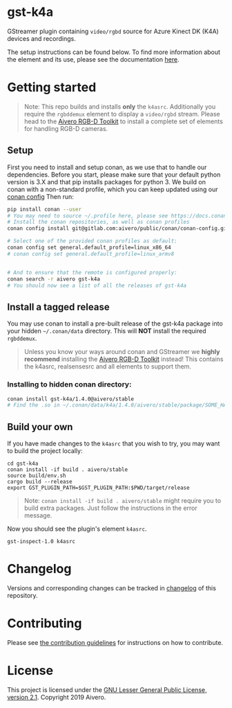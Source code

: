 # gst-k4a

GStreamer plugin containing `video/rgbd` source for Azure Kinect DK (K4A) devices and recordings.

The setup instructions can be found below. To find more information about the element and its use, please see the documentation [here](docs/modules/ROOT/pages/k4a.adoc).


# Getting started

> Note: This repo builds and installs **only** the `k4asrc`. Additionally you require the `rgbddemux` element to display a `video/rgbd` stream. Please head to the [Aivero RGB-D Toolkit](https://gitlab.com/aivero/public/aivero-rgbd-toolkit) to install a complete set of elements for handling RGB-D cameras.

## Setup

First you need to install and setup conan, as we use that to handle our dependencies. Before you start, please make sure
that your default python version is 3.X and that pip installs packages for python 3. 
We build on conan with a non-standard profile, which you can keep updated using our [conan config](https://gitlab.com/aivero/public/conan/conan-config)
Then run:

```bash
pip install conan --user
# You may need to source ~/.profile here, please see https://docs.conan.io/en/latest/installation.html#known-installation-issues-with-pip
# Install the conan repositories, as well as conan profiles
conan config install git@gitlab.com:aivero/public/conan/conan-config.git

# Select one of the provided conan profiles as default:
conan config set general.default_profile=linux_x86_64
# conan config set general.default_profile=linux_armv8


# And to ensure that the remote is configured properly:
conan search -r aivero gst-k4a
# You should now see a list of all the releases of gst-k4a
```

## Install a tagged release

You may use conan to install a pre-built release of the gst-k4a package into your hidden `~/.conan/data` directory. This will **NOT** install the required `rgbddemux`. 

> Unless you know your ways around conan and GStreamer we **highly recommend** installing the [Aivero RGB-D Toolkit](https://gitlab.com/aivero/public/aivero-rgbd-toolkit) instead! This contains the k4asrc, realsensesrc and all elements to support them.

### Installing to hidden conan directory:

```bash
conan install gst-k4a/1.4.0@aivero/stable
# Find the .so in ~/.conan/data/k4a/1.4.0/aivero/stable/package/SOME_HASH/lib
```

## Build your own

If you have made changes to the `k4asrc` that you wish to try, you may want to build the project locally:

```
cd gst-k4a
conan install -if build . aivero/stable
source build/env.sh
cargo build --release
export GST_PLUGIN_PATH=$GST_PLUGIN_PATH:$PWD/target/release
```

> Note: `conan install -if build . aivero/stable` might require you to build extra packages. Just follow the instructions in the error message. 

Now you should see the plugin's element `k4asrc`.

```
gst-inspect-1.0 k4asrc
```

# Changelog

Versions and corresponding changes can be tracked in [changelog](CHANGELOG.md) of this repository.

# Contributing

Please see [the contribution guidelines](CONTRIBUTING.md) for instructions on how to contribute.

# License

This project is licensed under the [GNU Lesser General Public License, version 2.1](LICENSE). Copyright 2019 Aivero.
